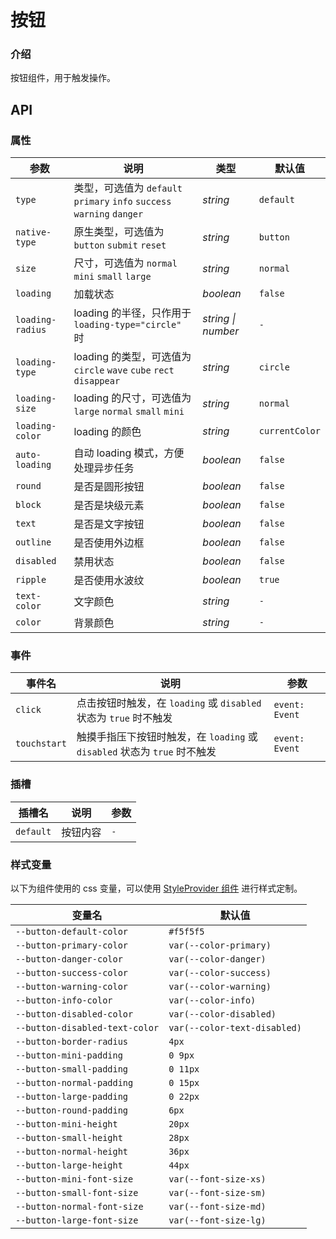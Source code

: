 # 按钮

### 介绍

按钮组件，用于触发操作。

<code src="./demo/index.tsx"></code>

## API

### 属性

| 参数             | 说明                                                                   | 类型               | 默认值         |
| ---------------- | ---------------------------------------------------------------------- | ------------------ | -------------- |
| `type`           | 类型，可选值为 `default` `primary` `info` `success` `warning` `danger` | _string_           | `default`      |
| `native-type`    | 原生类型，可选值为 `button` `submit` `reset`                           | _string_           | `button`       |
| `size`           | 尺寸，可选值为 `normal` `mini` `small` `large`                         | _string_           | `normal`       |
| `loading`        | 加载状态                                                               | _boolean_          | `false`        |
| `loading-radius` | loading 的半径，只作用于 `loading-type="circle"` 时                    | _string \| number_ | `-`            |
| `loading-type`   | loading 的类型，可选值为 `circle` `wave` `cube` `rect` `disappear`     | _string_           | `circle`       |
| `loading-size`   | loading 的尺寸，可选值为 `large` `normal` `small` `mini`               | _string_           | `normal`       |
| `loading-color`  | loading 的颜色                                                         | _string_           | `currentColor` |
| `auto-loading`   | 自动 loading 模式，方便处理异步任务                                    | _boolean_          | `false`        |
| `round`          | 是否是圆形按钮                                                         | _boolean_          | `false`        |
| `block`          | 是否是块级元素                                                         | _boolean_          | `false`        |
| `text`           | 是否是文字按钮                                                         | _boolean_          | `false`        |
| `outline`        | 是否使用外边框                                                         | _boolean_          | `false`        |
| `disabled`       | 禁用状态                                                               | _boolean_          | `false`        |
| `ripple`         | 是否使用水波纹                                                         | _boolean_          | `true`         |
| `text-color`     | 文字颜色                                                               | _string_           | `-`            |
| `color`          | 背景颜色                                                               | _string_           | `-`            |

### 事件

| 事件名       | 说明                                                                      | 参数           |
| ------------ | ------------------------------------------------------------------------- | -------------- |
| `click`      | 点击按钮时触发，在 `loading` 或 `disabled` 状态为 `true` 时不触发         | `event: Event` |
| `touchstart` | 触摸手指压下按钮时触发，在 `loading` 或 `disabled` 状态为 `true` 时不触发 | `event: Event` |

### 插槽

| 插槽名    | 说明     | 参数 |
| --------- | -------- | ---- |
| `default` | 按钮内容 | `-`  |

### 样式变量

以下为组件使用的 css 变量，可以使用 [StyleProvider 组件](#/zh-CN/style-provider) 进行样式定制。

| 变量名                         | 默认值                       |
| ------------------------------ | ---------------------------- |
| `--button-default-color`       | `#f5f5f5`                    |
| `--button-primary-color`       | `var(--color-primary)`       |
| `--button-danger-color`        | `var(--color-danger)`        |
| `--button-success-color`       | `var(--color-success)`       |
| `--button-warning-color`       | `var(--color-warning)`       |
| `--button-info-color`          | `var(--color-info)`          |
| `--button-disabled-color`      | `var(--color-disabled)`      |
| `--button-disabled-text-color` | `var(--color-text-disabled)` |
| `--button-border-radius`       | `4px`                        |
| `--button-mini-padding`        | `0 9px`                      |
| `--button-small-padding`       | `0 11px`                     |
| `--button-normal-padding`      | `0 15px`                     |
| `--button-large-padding`       | `0 22px`                     |
| `--button-round-padding`       | `6px`                        |
| `--button-mini-height`         | `20px`                       |
| `--button-small-height`        | `28px`                       |
| `--button-normal-height`       | `36px`                       |
| `--button-large-height`        | `44px`                       |
| `--button-mini-font-size`      | `var(--font-size-xs)`        |
| `--button-small-font-size`     | `var(--font-size-sm)`        |
| `--button-normal-font-size`    | `var(--font-size-md)`        |
| `--button-large-font-size`     | `var(--font-size-lg)`        |
